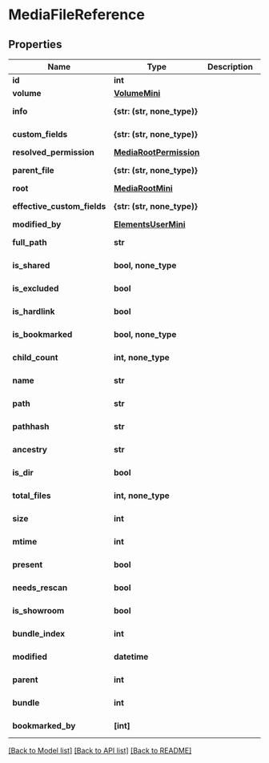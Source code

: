 # MediaFileReference


## Properties

Name | Type | Description | Notes
------------ | ------------- | ------------- | -------------
**id** | **int** |  | 
**volume** | [**VolumeMini**](VolumeMini.md) |  | [optional] 
**info** | **{str: (str, none_type)}** |  | [optional] [readonly] 
**custom_fields** | **{str: (str, none_type)}** |  | [optional] [readonly] 
**resolved_permission** | [**MediaRootPermission**](MediaRootPermission.md) |  | [optional] 
**parent_file** | **{str: (str, none_type)}** |  | [optional] [readonly] 
**root** | [**MediaRootMini**](MediaRootMini.md) |  | [optional] 
**effective_custom_fields** | **{str: (str, none_type)}** |  | [optional] [readonly] 
**modified_by** | [**ElementsUserMini**](ElementsUserMini.md) |  | [optional] 
**full_path** | **str** |  | [optional] [readonly] 
**is_shared** | **bool, none_type** |  | [optional] [readonly] 
**is_excluded** | **bool** |  | [optional] [readonly] 
**is_hardlink** | **bool** |  | [optional] [readonly] 
**is_bookmarked** | **bool, none_type** |  | [optional] [readonly] 
**child_count** | **int, none_type** |  | [optional] [readonly] 
**name** | **str** |  | [optional] [readonly] 
**path** | **str** |  | [optional] [readonly] 
**pathhash** | **str** |  | [optional] [readonly] 
**ancestry** | **str** |  | [optional] [readonly] 
**is_dir** | **bool** |  | [optional] [readonly] 
**total_files** | **int, none_type** |  | [optional] [readonly] 
**size** | **int** |  | [optional] [readonly] 
**mtime** | **int** |  | [optional] [readonly] 
**present** | **bool** |  | [optional] [readonly] 
**needs_rescan** | **bool** |  | [optional] [readonly] 
**is_showroom** | **bool** |  | [optional] [readonly] 
**bundle_index** | **int** |  | [optional] [readonly] 
**modified** | **datetime** |  | [optional] [readonly] 
**parent** | **int** |  | [optional] [readonly] 
**bundle** | **int** |  | [optional] [readonly] 
**bookmarked_by** | **[int]** |  | [optional] [readonly] 

[[Back to Model list]](../#documentation-for-models) [[Back to API list]](../#documentation-for-api-endpoints) [[Back to README]](../)


